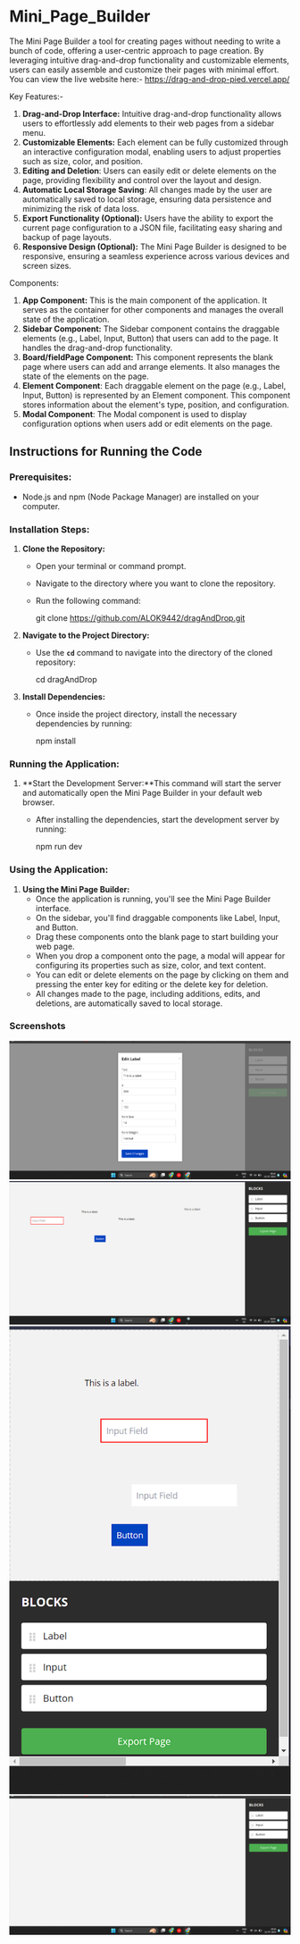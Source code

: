 # Mini_Page_Builder

The Mini Page Builder a tool for creating pages without needing to write a bunch of code, offering a user-centric approach to page creation. By leveraging intuitive drag-and-drop functionality and customizable elements, users can easily assemble and customize their pages with minimal effort.
You can view the live website here:- <https://drag-and-drop-pied.vercel.app/>

Key Features:-

1. **Drag-and-Drop Interface:** Intuitive drag-and-drop functionality allows users to effortlessly add elements to their web pages from a sidebar menu.
2. **Customizable Elements:** Each element can be fully customized through an interactive configuration modal, enabling users to adjust properties such as size, color, and position.
3. **Editing and Deletion**: Users can easily edit or delete elements on the page, providing flexibility and control over the layout and design.
4. **Automatic Local Storage Saving**: All changes made by the user are automatically saved to local storage, ensuring data persistence and minimizing the risk of data loss.
5. **Export Functionality (Optional):** Users have the ability to export the current page configuration to a JSON file, facilitating easy sharing and backup of page layouts.
6. **Responsive Design (Optional):** The Mini Page Builder is designed to be responsive, ensuring a seamless experience across various devices and screen sizes.

Components:

1. **App Component:** This is the main component of the application. It serves as the container for other components and manages the overall state of the application.
2. **Sidebar Component:** The Sidebar component contains the draggable elements (e.g., Label, Input, Button) that users can add to the page. It handles the drag-and-drop functionality.
3. **Board/fieldPage Component:** This component represents the blank page where users can add and arrange elements. It also manages the state of the elements on the page.
4. **Element Component**: Each draggable element on the page (e.g., Label, Input, Button) is represented by an Element component. This component stores information about the element's type, position, and configuration.
5. **Modal Component**: The Modal component is used to display configuration options when users add or edit elements on the page.

## Instructions for Running the Code

### **Prerequisites:**

- Node.js and npm (Node Package Manager) are installed on your computer.

### **Installation Steps:**

1. **Clone the Repository:**
    - Open your terminal or command prompt.
    - Navigate to the directory where you want to clone the repository.
    - Run the following command:
        
        git clone <https://github.com/ALOK9442/dragAndDrop.git>
        
2. **Navigate to the Project Directory:**
    - Use the **`cd`** command to navigate into the directory of the cloned repository:
        
        cd dragAndDrop
        
3. **Install Dependencies:**
    - Once inside the project directory, install the necessary dependencies by running:
        
        npm install
        

### **Running the Application:**

1. **Start the Development Server:**This command will start the server and automatically open the Mini Page Builder in your default web browser.
    - After installing the dependencies, start the development server by running:
        
        npm run dev
        

### **Using the Application:**

1. **Using the Mini Page Builder:**
    - Once the application is running, you'll see the Mini Page Builder interface.
    - On the sidebar, you'll find draggable components like Label, Input, and Button.
    - Drag these components onto the blank page to start building your web page.
    - When you drop a component onto the page, a modal will appear for configuring its properties such as size, color, and text content.
    - You can edit or delete elements on the page by clicking on them and pressing the enter key for editing or the delete key for deletion.
    - All changes made to the page, including additions, edits, and deletions, are automatically saved to local storage.

### Screenshots

<p align="center>
 <img src="https://github.com/ALOK9442/dragAndDrop/blob/main/src/assets/previewImage/Screenshot%202024-07-12%20181639.png?raw=true"/>
 <img src="https://github.com/ALOK9442/dragAndDrop/blob/main/src/assets/previewImage/Screenshot%202024-07-12%20181655.png?raw=true"/>
 <img src="https://github.com/ALOK9442/dragAndDrop/blob/main/src/assets/previewImage/Screenshot%202024-07-12%20182018.png?raw=true"/>
 <img src="https://github.com/ALOK9442/dragAndDrop/blob/main/src/assets/previewImage/Screenshot%202024-07-12%20182108.png?raw=true"/>
 <img src="https://github.com/ALOK9442/dragAndDrop/blob/main/src/assets/previewImage/Screenshot%202024-07-12%20181639.png?raw=true"/>
 </p>

